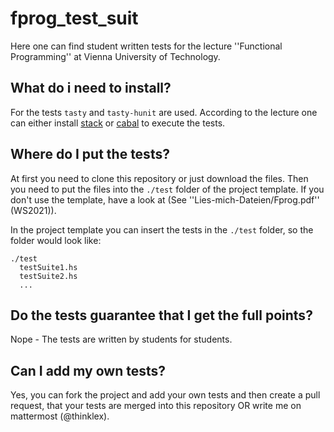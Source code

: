 # fprog_test_suit

Here one can find student written tests for the lecture ''Functional Programming'' at Vienna University of Technology.

## What do i need to install?

For the tests `tasty` and `tasty-hunit` are used. According to the lecture one can either install [stack](https://docs.haskellstack.org/en/stable/README/) or [cabal](https://www.haskell.org/cabal/) to execute the tests.

## Where do I put the tests?

At first you need to clone this repository or just download the files. Then you need to put the files into the `./test` folder of the project template. If you don't use the template, have a look at (See ''Lies-mich-Dateien/Fprog.pdf'' (WS2021)).

In the project template you can insert the tests in the `./test` folder, so the folder would look like: 
```
./test
  testSuite1.hs
  testSuite2.hs
  ...
```

## Do the tests guarantee that I get the full points?

Nope - The tests are written by students for students. 

## Can I add my own tests?

Yes, you can fork the project and add your own tests and then create a pull request, that your tests are merged into this repository OR write me on mattermost (@thinklex).
